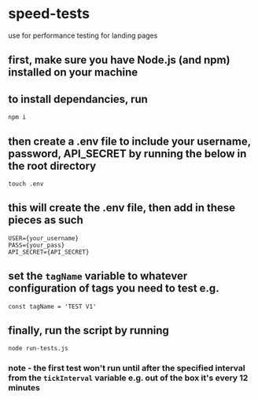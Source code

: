 # speed-tests
use for performance testing for landing pages

## first, make sure you have Node.js (and npm) installed on your machine


## to install dependancies, run

```
npm i
```

## then create a .env file to include your username, password, API_SECRET by running the below in the root directory

```
touch .env
```

## this will create the .env file, then add in these pieces as such

```
USER={your_username}
PASS={your_pass}
API_SECRET={API_SECRET}
```

## set the `tagName` variable to whatever configuration of tags you need to test e.g.

```
const tagName = 'TEST V1'
```


## finally, run the script by running

```
node run-tests.js
```

### note - the first test won't run until after the specified interval from the `tickInterval` variable e.g. out of the box it's every 12 minutes


